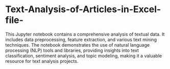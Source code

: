 # Text-Analysis-of-Articles-in-Excel-file-

This Jupyter notebook contains a comprehensive analysis of textual data. It includes data preprocessing, feature extraction, and various text mining techniques. The notebook demonstrates the use of natural language processing (NLP) tools and libraries, providing insights into text classification, sentiment analysis, and topic modeling, making it a valuable resource for text analysis projects.

